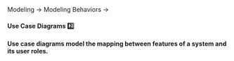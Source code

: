 <link rel="stylesheet" href="{{baseUrl}}/css/textbook.css">

<div class="website-content">

<div id="path">Modeling &rarr; Modeling Behaviors &rarr;</div>

<div id="title">

#### Use Case Diagrams :two:

</div>

<div id="body">

**Use case diagrams model the mapping between features of a system and its user roles.**

</div>

<div id="extras">
</div>

</div>
